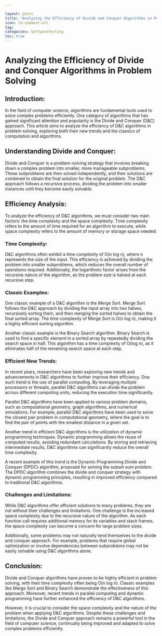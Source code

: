 ```yaml
---

layout: posts
title: "Analyzing the Efficiency of Divide and Conquer Algorithms in Problem Solving"
icon: fa-comment-alt
tag:      
categories: SoftwareTesting
toc: true
---
```




# Analyzing the Efficiency of Divide and Conquer Algorithms in Problem Solving

## Introduction:
In the field of computer science, algorithms are fundamental tools used to solve complex problems efficiently. One category of algorithms that has gained significant attention and popularity is the Divide and Conquer (D&C) approach. This article aims to analyze the efficiency of D&C algorithms in problem solving, exploring both their new trends and the classics of computation and algorithms.

## Understanding Divide and Conquer:
Divide and Conquer is a problem-solving strategy that involves breaking down a complex problem into smaller, more manageable subproblems. These subproblems are then solved independently, and their solutions are combined to obtain the final solution for the original problem. The D&C approach follows a recursive process, dividing the problem into smaller instances until they become easily solvable.

## Efficiency Analysis:
To analyze the efficiency of D&C algorithms, we must consider two main factors: the time complexity and the space complexity. Time complexity refers to the amount of time required for an algorithm to execute, while space complexity refers to the amount of memory or storage space needed.

### Time Complexity:
D&C algorithms often exhibit a time complexity of O(n log n), where n represents the size of the input. This efficiency is achieved by dividing the problem into smaller subproblems, which reduces the overall number of operations required. Additionally, the logarithmic factor arises from the recursive nature of the algorithm, as the problem size is halved at each recursive step.

### Classic Examples:
One classic example of a D&C algorithm is the Merge Sort. Merge Sort follows the D&C approach by dividing the input array into two halves, recursively sorting them, and then merging the sorted halves to obtain the final sorted array. The time complexity of Merge Sort is O(n log n), making it a highly efficient sorting algorithm.

Another classic example is the Binary Search algorithm. Binary Search is used to find a specific element in a sorted array by repeatedly dividing the search space in half. This algorithm has a time complexity of O(log n), as it eliminates half of the remaining search space at each step.

### Efficient New Trends:
In recent years, researchers have been exploring new trends and advancements in D&C algorithms to further improve their efficiency. One such trend is the use of parallel computing. By leveraging multiple processors or threads, parallel D&C algorithms can divide the problem across different computing units, reducing the execution time significantly.

Parallel D&C algorithms have been applied to various problem domains, such as computational geometry, graph algorithms, and numerical simulations. For example, parallel D&C algorithms have been used to solve the closest pair problem in computational geometry, where the goal is to find the pair of points with the smallest distance in a given set.

Another trend in efficient D&C algorithms is the utilization of dynamic programming techniques. Dynamic programming allows the reuse of computed results, avoiding redundant calculations. By storing and retrieving intermediate results, D&C algorithms can significantly reduce the overall time complexity.

A recent example of this trend is the Dynamic Programming Divide and Conquer (DPDC) algorithm, proposed for solving the subset sum problem. The DPDC algorithm combines the divide and conquer strategy with dynamic programming principles, resulting in improved efficiency compared to traditional D&C algorithms.

### Challenges and Limitations:
While D&C algorithms offer efficient solutions to many problems, they are not without their challenges and limitations. One challenge is the increased space complexity due to the recursive nature of the algorithm. As each function call requires additional memory for its variables and stack frames, the space complexity can become a concern for large problem sizes.

Additionally, some problems may not naturally lend themselves to the divide and conquer approach. For example, problems that require global optimization or involve dependencies between subproblems may not be easily solvable using D&C algorithms alone.

## Conclusion:
Divide and Conquer algorithms have proven to be highly efficient in problem solving, with their time complexity often being O(n log n). Classic examples like Merge Sort and Binary Search demonstrate the effectiveness of this approach. Moreover, recent trends in parallel computing and dynamic programming have further enhanced the efficiency of D&C algorithms.

However, it is crucial to consider the space complexity and the nature of the problem when applying D&C algorithms. Despite these challenges and limitations, the Divide and Conquer approach remains a powerful tool in the field of computer science, continually being improved and adapted to solve complex problems efficiently.